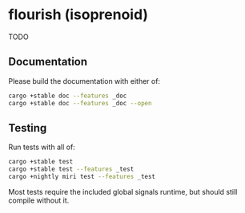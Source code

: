 # flourish (isoprenoid)

TODO

## Documentation

Please build the documentation with either of:

```sh
cargo +stable doc --features _doc
cargo +stable doc --features _doc --open
```

## Testing

Run tests with all of:

```sh
cargo +stable test
cargo +stable test --features _test
cargo +nightly miri test --features _test
```

Most tests require the included global signals runtime, but should still compile without it.
